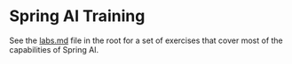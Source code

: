 # Spring AI Training

See the [labs.md](labs.md) file in the root for a set of exercises that cover most of the capabilities of Spring AI.
